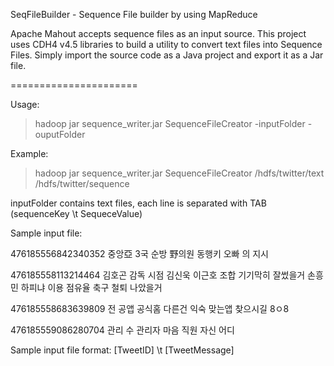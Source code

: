 SeqFileBuilder - Sequence File builder by using MapReduce

Apache Mahout accepts sequence files as an input source. This project uses CDH4 v4.5 libraries to build a utility to convert text files into Sequence Files.
Simply import the source code as a  Java project and export it as a Jar file.

======================

Usage:

>hadoop jar sequence_writer.jar SequenceFileCreator -inputFolder -ouputFolder

Example:
>hadoop jar sequence_writer.jar SequenceFileCreator /hdfs/twitter/text /hdfs/twitter/sequence

inputFolder contains text files, each line is separated with TAB (sequenceKey \\t SequeceValue)

Sample input file:

476185556842340352	중앙亞 3국 순방 野의원 동행키 오빠 의 지시 

476185558113214464	김호곤 감독 시점 김신욱 이근호 조합 기기막히 잘썼을거 손흥민 하피냐 이용 점유율 축구 철퇴 나았을거 

476185558683639809	전 공앱 공식홈 다른건 익숙 맞는앱 찾으시길 8ㅇ8 

476185559086280704	관리 수 관리자 마음 직원 자신 어디 

Sample input file format:
[TweetID] \t [TweetMessage]

